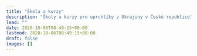 ```yaml
---
title: "Škola a kurzy"
description: "Školy a kurzy pro uprchlíky z Ukrajiny v České republice"
lead: ""
date: 2020-10-06T08:49:15+00:00
lastmod: 2020-10-06T08:49:15+00:00
draft: false
images: []
---
```

